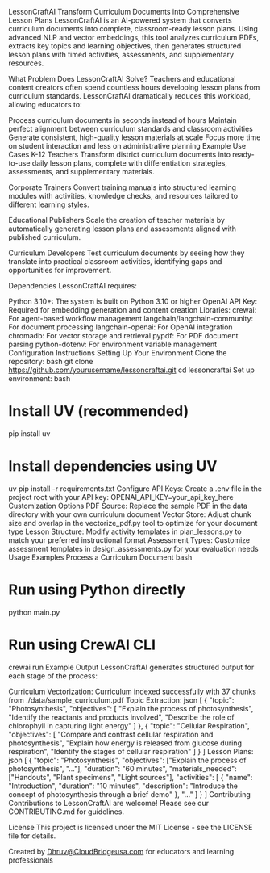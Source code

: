 LessonCraftAI
Transform Curriculum Documents into Comprehensive Lesson Plans
LessonCraftAI is an AI-powered system that converts curriculum documents into complete, classroom-ready lesson plans. Using advanced NLP and vector embeddings, this tool analyzes curriculum PDFs, extracts key topics and learning objectives, then generates structured lesson plans with timed activities, assessments, and supplementary resources.

What Problem Does LessonCraftAI Solve?
Teachers and educational content creators often spend countless hours developing lesson plans from curriculum standards. LessonCraftAI dramatically reduces this workload, allowing educators to:

Process curriculum documents in seconds instead of hours
Maintain perfect alignment between curriculum standards and classroom activities
Generate consistent, high-quality lesson materials at scale
Focus more time on student interaction and less on administrative planning
Example Use Cases
K-12 Teachers
Transform district curriculum documents into ready-to-use daily lesson plans, complete with differentiation strategies, assessments, and supplementary materials.

Corporate Trainers
Convert training manuals into structured learning modules with activities, knowledge checks, and resources tailored to different learning styles.

Educational Publishers
Scale the creation of teacher materials by automatically generating lesson plans and assessments aligned with published curriculum.

Curriculum Developers
Test curriculum documents by seeing how they translate into practical classroom activities, identifying gaps and opportunities for improvement.

Dependencies
LessonCraftAI requires:

Python 3.10+: The system is built on Python 3.10 or higher
OpenAI API Key: Required for embedding generation and content creation
Libraries:
crewai: For agent-based workflow management
langchain/langchain-community: For document processing
langchain-openai: For OpenAI integration
chromadb: For vector storage and retrieval
pypdf: For PDF document parsing
python-dotenv: For environment variable management
Configuration Instructions
Setting Up Your Environment
Clone the repository:
bash
git clone https://github.com/yourusername/lessoncraftai.git
cd lessoncraftai
Set up environment:
bash
# Install UV (recommended)
pip install uv

# Install dependencies using UV
uv pip install -r requirements.txt
Configure API Keys: Create a .env file in the project root with your API key:
OPENAI_API_KEY=your_api_key_here
Customization Options
PDF Source: Replace the sample PDF in the data directory with your own curriculum document
Vector Store: Adjust chunk size and overlap in the vectorize_pdf.py tool to optimize for your document type
Lesson Structure: Modify activity templates in plan_lessons.py to match your preferred instructional format
Assessment Types: Customize assessment templates in design_assessments.py for your evaluation needs
Usage Examples
Process a Curriculum Document
bash
# Run using Python directly
python main.py

# Run using CrewAI CLI
crewai run
Example Output
LessonCraftAI generates structured output for each stage of the process:

Curriculum Vectorization:
Curriculum indexed successfully with 37 chunks from ./data/sample_curriculum.pdf
Topic Extraction:
json
[
  {
    "topic": "Photosynthesis",
    "objectives": [
      "Explain the process of photosynthesis",
      "Identify the reactants and products involved",
      "Describe the role of chlorophyll in capturing light energy"
    ]
  },
  {
    "topic": "Cellular Respiration",
    "objectives": [
      "Compare and contrast cellular respiration and photosynthesis",
      "Explain how energy is released from glucose during respiration",
      "Identify the stages of cellular respiration"
    ]
  }
]
Lesson Plans:
json
[
  {
    "topic": "Photosynthesis",
    "objectives": ["Explain the process of photosynthesis", "..."],
    "duration": "60 minutes",
    "materials_needed": ["Handouts", "Plant specimens", "Light sources"],
    "activities": [
      {
        "name": "Introduction",
        "duration": "10 minutes",
        "description": "Introduce the concept of photosynthesis through a brief demo"
      },
      "..."
    ]
  }
]
Contributing
Contributions to LessonCraftAI are welcome! Please see our CONTRIBUTING.md for guidelines.

License
This project is licensed under the MIT License - see the LICENSE file for details.

Created by Dhruv@CloudBridgeusa.com for educators and learning professionals

